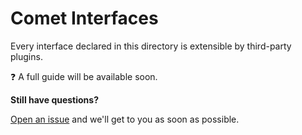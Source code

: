 Comet Interfaces
================

Every interface declared in this directory is extensible by third-party plugins. 

:question: A full guide will be available soon.

**Still have questions?**

[Open an issue](https://github.com/comet-platform/comet-runtime/issues) and we'll get to you as soon as possible.
